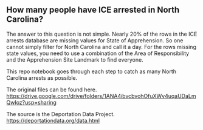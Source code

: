 ## How many people have ICE arrested in North Carolina?
The answer to this question is not simple. Nearly 20% of the rows in the ICE arrests database are missing values for State of Apprehension. So one cannot simply filter for North Carolina and call it a day. For the rows missing state values, you need to use a combination of the Area of Responsibility and the Apprehension Site Landmark to find everyone.

This repo notebook goes through each step to catch as many North Carolina arrests as possible.

The original files can be found here. https://drive.google.com/drive/folders/1ANA4ibvcbvohOfuXWv4uqaUDaLmQwIoz?usp=sharing

The source is the Deportation Data Project. https://deportationdata.org/data.html

